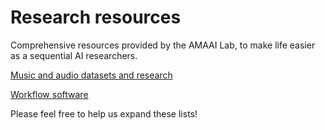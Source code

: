# Research resources

Comprehensive resources provided by the AMAAI Lab, to make life easier as a sequential AI researchers. 


[Music and audio datasets and research](./music-research.md)

[Workflow software](./workflow-software.md)


Please feel free to help us expand these lists! 

